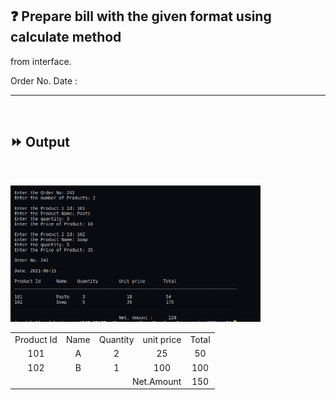 ## :question: Prepare bill with the given format using calculate method 
from interface.

Order No.
Date :

<table align="center">
    <tr >
        <td align="center">Product Id</td>
        <td align="center">Name</td>
        <td align="center">Quantity</td>
        <td align="center">unit price</td>
        <td align="center">Total</td>
    <tr>
    <tr>
        <td align="center">101</td>
        <td align="center">A</td>
        <td align="center">2</td>
        <td align="center">25</td>
        <td align="center">50</td>
    <tr>
    <tr>
        <td align="center">102</td>
        <td align="center">B</td>
        <td align="center">1</td>
        <td align="center">100</td>
        <td align="center">100</td>
    <tr>
    <tr>
        <td align="right" colspan="4">Net.Amount</td>
        <td align="center">150</td>
    <tr>


<!-- Product Id | Name | Quantity | unit price | Total
:---: | :---: | :---: | :---: | :---: | :---: | :---:
101 | A | 2 | 25 | 50
102 | B | 1 | 100 | 100
| | | Net.Amount |150 -->
___
<br>

## :fast_forward: Output

<br>

<img src="Output/co3pg7op1.png" width="400"></img><br>